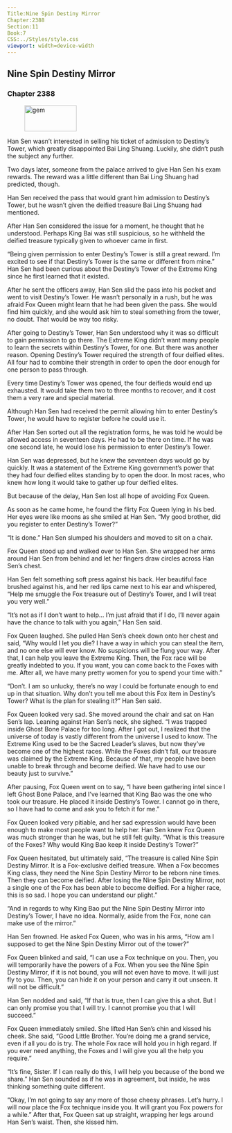 ```yaml
---
Title:Nine Spin Destiny Mirror 
Chapter:2388 
Section:11 
Book:7 
CSS:../Styles/style.css 
viewport: width=device-width
---
```

  
## Nine Spin Destiny Mirror
### Chapter 2388
  
<figure>
	<img src="../Images/gem.gif" alt="gem" id="gem" width="120" height="60" />
</figure>
  

  
Han Sen wasn’t interested in selling his ticket of admission to Destiny’s Tower, which greatly disappointed Bai Ling Shuang. Luckily, she didn’t push the subject any further.

Two days later, someone from the palace arrived to give Han Sen his exam rewards. The reward was a little different than Bai Ling Shuang had predicted, though.

Han Sen received the pass that would grant him admission to Destiny’s Tower, but he wasn’t given the deified treasure Bai Ling Shuang had mentioned.

After Han Sen considered the issue for a moment, he thought that he understood. Perhaps King Bai was still suspicious, so he withheld the deified treasure typically given to whoever came in first.

“Being given permission to enter Destiny’s Tower is still a great reward. I’m excited to see if that Destiny’s Tower is the same or different from mine.” Han Sen had been curious about the Destiny’s Tower of the Extreme King since he first learned that it existed.

After he sent the officers away, Han Sen slid the pass into his pocket and went to visit Destiny’s Tower. He wasn’t personally in a rush, but he was afraid Fox Queen might learn that he had been given the pass. She would find him quickly, and she would ask him to steal something from the tower, no doubt. That would be way too risky.

After going to Destiny’s Tower, Han Sen understood why it was so difficult to gain permission to go there. The Extreme King didn’t want many people to learn the secrets within Destiny’s Tower, for one. But there was another reason. Opening Destiny’s Tower required the strength of four deified elites. All four had to combine their strength in order to open the door enough for one person to pass through.

Every time Destiny’s Tower was opened, the four deifieds would end up exhausted. It would take them two to three months to recover, and it cost them a very rare and special material.

Although Han Sen had received the permit allowing him to enter Destiny’s Tower, he would have to register before he could use it.

After Han Sen sorted out all the registration forms, he was told he would be allowed access in seventeen days. He had to be there on time. If he was one second late, he would lose his permission to enter Destiny’s Tower.

Han Sen was depressed, but he knew the seventeen days would go by quickly. It was a statement of the Extreme King government’s power that they had four deified elites standing by to open the door. In most races, who knew how long it would take to gather up four deified elites.

But because of the delay, Han Sen lost all hope of avoiding Fox Queen.

As soon as he came home, he found the flirty Fox Queen lying in his bed. Her eyes were like moons as she smiled at Han Sen. “My good brother, did you register to enter Destiny’s Tower?”

“It is done.” Han Sen slumped his shoulders and moved to sit on a chair.

Fox Queen stood up and walked over to Han Sen. She wrapped her arms around Han Sen from behind and let her fingers draw circles across Han Sen’s chest.

Han Sen felt something soft press against his back. Her beautiful face brushed against his, and her red lips came next to his ear and whispered, “Help me smuggle the Fox treasure out of Destiny’s Tower, and I will treat you very well.”

“It’s not as if I don’t want to help… I’m just afraid that if I do, I’ll never again have the chance to talk with you again,” Han Sen said.

Fox Queen laughed. She pulled Han Sen’s cheek down onto her chest and said, “Why would I let you die? I have a way in which you can steal the item, and no one else will ever know. No suspicions will be flung your way. After that, I can help you leave the Extreme King. Then, the Fox race will be greatly indebted to you. If you want, you can come back to the Foxes with me. After all, we have many pretty women for you to spend your time with.”

“Don’t. I am so unlucky, there’s no way I could be fortunate enough to end up in that situation. Why don’t you tell me about this Fox item in Destiny’s Tower? What is the plan for stealing it?” Han Sen said.

Fox Queen looked very sad. She moved around the chair and sat on Han Sen’s lap. Leaning against Han Sen’s neck, she sighed. “I was trapped inside Ghost Bone Palace for too long. After I got out, I realized that the universe of today is vastly different from the universe I used to know. The Extreme King used to be the Sacred Leader’s slaves, but now they’ve become one of the highest races. While the Foxes didn’t fall, our treasure was claimed by the Extreme King. Because of that, my people have been unable to break through and become deified. We have had to use our beauty just to survive.”

After pausing, Fox Queen went on to say, “I have been gathering intel since I left Ghost Bone Palace, and I’ve learned that King Bao was the one who took our treasure. He placed it inside Destiny’s Tower. I cannot go in there, so I have had to come and ask you to fetch it for me.”

Fox Queen looked very pitiable, and her sad expression would have been enough to make most people want to help her. Han Sen knew Fox Queen was much stronger than he was, but he still felt guilty. “What is this treasure of the Foxes? Why would King Bao keep it inside Destiny’s Tower?”

Fox Queen hesitated, but ultimately said, “The treasure is called Nine Spin Destiny Mirror. It is a Fox-exclusive deified treasure. When a Fox becomes King class, they need the Nine Spin Destiny Mirror to be reborn nine times. Then they can become deified. After losing the Nine Spin Destiny Mirror, not a single one of the Fox has been able to become deified. For a higher race, this is so sad. I hope you can understand our plight.”

“And in regards to why King Bao put the Nine Spin Destiny Mirror into Destiny’s Tower, I have no idea. Normally, aside from the Fox, none can make use of the mirror.”

Han Sen frowned. He asked Fox Queen, who was in his arms, “How am I supposed to get the Nine Spin Destiny Mirror out of the tower?”

Fox Queen blinked and said, “I can use a Fox technique on you. Then, you will temporarily have the powers of a Fox. When you see the Nine Spin Destiny Mirror, if it is not bound, you will not even have to move. It will just fly to you. Then, you can hide it on your person and carry it out unseen. It will not be difficult.”

Han Sen nodded and said, “If that is true, then I can give this a shot. But I can only promise you that I will try. I cannot promise you that I will succeed.”

Fox Queen immediately smiled. She lifted Han Sen’s chin and kissed his cheek. She said, “Good Little Brother. You’re doing me a grand service, even if all you do is try. The whole Fox race will hold you in high regard. If you ever need anything, the Foxes and I will give you all the help you require.”

“It’s fine, Sister. If I can really do this, I will help you because of the bond we share.” Han Sen sounded as if he was in agreement, but inside, he was thinking something quite different.

“Okay, I’m not going to say any more of those cheesy phrases. Let’s hurry. I will now place the Fox technique inside you. It will grant you Fox powers for a while.” After that, Fox Queen sat up straight, wrapping her legs around Han Sen’s waist. Then, she kissed him.